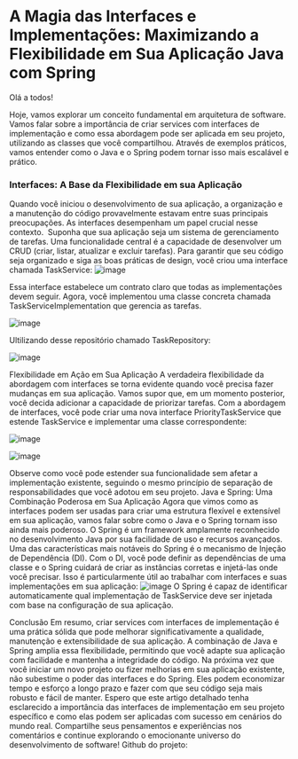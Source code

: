 # A Magia das Interfaces e Implementações: Maximizando a Flexibilidade em Sua Aplicação Java com Spring

Olá a todos!

Hoje, vamos explorar um conceito fundamental em arquitetura de software. Vamos falar sobre a importância de criar services com interfaces de implementação e como essa abordagem pode ser aplicada em seu projeto, utilizando as classes que você compartilhou. Através de exemplos práticos, vamos entender como o Java e o Spring podem tornar isso mais escalável e prático.
### Interfaces: A Base da Flexibilidade em sua Aplicação
Quando você iniciou o desenvolvimento de sua aplicação, a organização e a manutenção do código provavelmente estavam entre suas principais preocupações. As interfaces desempenham um papel crucial nesse contexto. 
Suponha que sua aplicação seja um sistema de gerenciamento de tarefas. Uma funcionalidade central é a capacidade de desenvolver um CRUD (criar, listar, atualizar e excluir tarefas). Para garantir que seu código seja organizado e siga as boas práticas de design, você criou uma interface chamada TaskService:
![image](https://github.com/DgSantos017/my-tasks/assets/62971277/a92bb0ef-8067-43d5-af7c-af3a7b97fe84)

Essa interface estabelece um contrato claro que todas as implementações devem seguir. Agora, você implementou uma classe concreta chamada TaskServiceImplementation que gerencia as tarefas.

![image](https://github.com/DgSantos017/my-tasks/assets/62971277/95e08a8b-7c8a-49f3-b6ff-df5daa27a2be)


Ultilizando desse repositório chamado TaskRepository:

![image](https://github.com/DgSantos017/my-tasks/assets/62971277/ae112307-052b-4d02-83c4-a1410ed9980e)


Flexibilidade em Ação em Sua Aplicação
A verdadeira flexibilidade da abordagem com interfaces se torna evidente quando você precisa fazer mudanças em sua aplicação. Vamos supor que, em um momento posterior, você decida adicionar a capacidade de priorizar tarefas. Com a abordagem de interfaces, você pode criar uma nova interface PriorityTaskService que estende TaskService e implementar uma classe correspondente:

![image](https://github.com/DgSantos017/my-tasks/assets/62971277/75c92f37-cd95-4174-9828-ebfd3407820b)


![image](https://github.com/DgSantos017/my-tasks/assets/62971277/364ee44a-a409-4220-95f1-7b524607208b)

Observe como você pode estender sua funcionalidade sem afetar a implementação existente, seguindo o mesmo princípio de separação de responsabilidades que você adotou em seu projeto.
Java e Spring: Uma Combinação Poderosa em Sua Aplicação
Agora que vimos como as interfaces podem ser usadas para criar uma estrutura flexível e extensível em sua aplicação, vamos falar sobre como o Java e o Spring tornam isso ainda mais poderoso. O Spring é um framework amplamente reconhecido no desenvolvimento Java por sua facilidade de uso e recursos avançados.
Uma das características mais notáveis do Spring é o mecanismo de Injeção de Dependência (DI). Com o DI, você pode definir as dependências de uma classe e o Spring cuidará de criar as instâncias corretas e injetá-las onde você precisar. Isso é particularmente útil ao trabalhar com interfaces e suas implementações em sua aplicação:
![image](https://github.com/DgSantos017/my-tasks/assets/62971277/3c8e4c5b-7e4a-47b5-bcde-67453e0aae5c)
O Spring é capaz de identificar automaticamente qual implementação de TaskService deve ser injetada com base na configuração de sua aplicação.



Conclusão
Em resumo, criar services com interfaces de implementação é uma prática sólida que pode melhorar significativamente a qualidade, manutenção e extensibilidade de sua aplicação. A combinação de Java e Spring amplia essa flexibilidade, permitindo que você adapte sua aplicação com facilidade e mantenha a integridade do código.
Na próxima vez que você iniciar um novo projeto ou fizer melhorias em sua aplicação existente, não subestime o poder das interfaces e do Spring. Eles podem economizar tempo e esforço a longo prazo e fazer com que seu código seja mais robusto e fácil de manter.
Espero que este artigo detalhado tenha esclarecido a importância das interfaces de implementação em seu projeto específico e como elas podem ser aplicadas com sucesso em cenários do mundo real. Compartilhe seus pensamentos e experiências nos comentários e continue explorando o emocionante universo do desenvolvimento de software!
Github do projeto:

